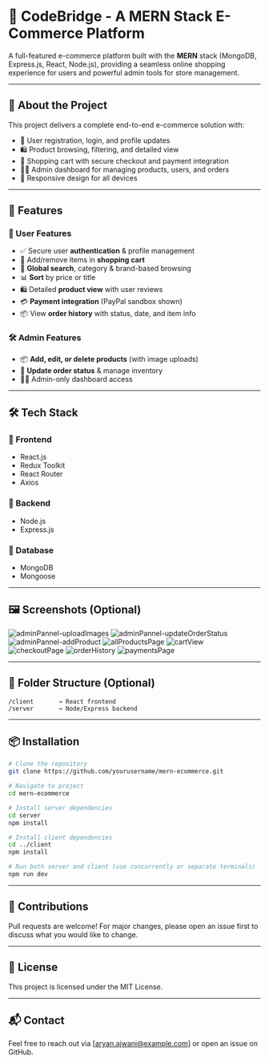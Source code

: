 
# 🛒 CodeBridge - A MERN Stack E-Commerce Platform

A full-featured e-commerce platform built with the **MERN** stack (MongoDB, Express.js, React, Node.js), providing a seamless online shopping experience for users and powerful admin tools for store management.

---

## 📌 About the Project

This project delivers a complete end-to-end e-commerce solution with:

- 🧾 User registration, login, and profile updates  
- 🛍️ Product browsing, filtering, and detailed view  
- 🛒 Shopping cart with secure checkout and payment integration  
- 🧑‍💼 Admin dashboard for managing products, users, and orders  
- 📱 Responsive design for all devices  

---

## 🚀 Features

### 👤 User Features
- ✅ Secure user **authentication** & profile management
- 🛒 Add/remove items in **shopping cart**
- 🔎 **Global search**, category & brand-based browsing
- 📊 **Sort** by price or title
- 🛍️ Detailed **product view** with user reviews
- 💳 **Payment integration** (PayPal sandbox shown)
- 📦 View **order history** with status, date, and item info

### 🛠️ Admin Features
- 📦 **Add, edit, or delete products** (with image uploads)
- 🔁 **Update order status** & manage inventory
- 🧑‍💻 Admin-only dashboard access

---

## 🛠️ Tech Stack

### 🔹 Frontend
- React.js  
- Redux Toolkit  
- React Router  
- Axios  

### 🔹 Backend
- Node.js  
- Express.js  

### 🔹 Database
- MongoDB  
- Mongoose  

---


## 🖼️ Screenshots (Optional)
![adminPannel-uploadImages](https://github.com/user-attachments/assets/ed32f67d-51c7-493c-9926-e1cf80c70f60)
![adminPannel-updateOrderStatus](https://github.com/user-attachments/assets/c36af1cb-50b0-4220-92cc-995fe26b1062)
![adminPannel-addProduct](https://github.com/user-attachments/assets/e7717a89-d055-439b-adbf-a97a8eaa9bcf)
![allProductsPage](https://github.com/user-attachments/assets/08493f28-42f2-4c36-865f-723d2f56bedc)
![cartView](https://github.com/user-attachments/assets/67adb17e-762c-405c-8a0b-00a5a29c0495)
![checkoutPage](https://github.com/user-attachments/assets/fb2a058b-802a-40b8-beea-cf5a249453fa)
![orderHistory](https://github.com/user-attachments/assets/8c45868c-bd90-4ca6-999b-55d9bf98811b)
![paymentsPage](https://github.com/user-attachments/assets/88d865b7-6995-4493-be16-68ea82729d1c)


---

## 📂 Folder Structure (Optional)
```
/client       → React frontend
/server       → Node/Express backend
```

---

## 📦 Installation

```bash
# Clone the repository
git clone https://github.com/yourusername/mern-ecommerce.git

# Navigate to project
cd mern-ecommerce

# Install server dependencies
cd server
npm install

# Install client dependencies
cd ../client
npm install

# Run both server and client (use concurrently or separate terminals)
npm run dev
```

---

## 🙌 Contributions

Pull requests are welcome! For major changes, please open an issue first to discuss what you would like to change.

---

## 📃 License

This project is licensed under the MIT License.

---

## 📬 Contact

Feel free to reach out via [aryan.ajwani@example.com] or open an issue on GitHub.
